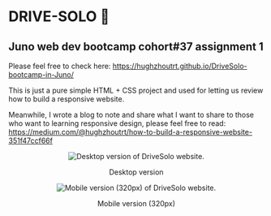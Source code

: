 # DRIVE-SOLO 🚗  
  
## Juno web dev bootcamp cohort#37 assignment 1  
  
Please feel free to check here: https://hughzhoutrt.github.io/DriveSolo-bootcamp-in-Juno/  
  
This is just a pure simple HTML + CSS project and used for letting us review how to build a responsive website.    
  
Meanwhile, I wrote a blog to note and share what I want to share to those who want to learning responsive design, please feel free to read: https://medium.com/@hughzhoutrt/how-to-build-a-responsive-website-351f47ccf66f  
  
    
<p align="center"><img src="https://user-images.githubusercontent.com/84819219/139284633-04d10c52-fff0-4395-8b48-852549ee35c1.png" alt="Desktop version of DriveSolo website."></P>  
<p align="center">Desktop version</p>  
    
    
<p align="center"><img src="https://user-images.githubusercontent.com/84819219/139284643-003843cb-090f-4e81-bbb0-d106a79ebfb4.png" alt="Mobile version (320px) of DriveSolo website."></P>  
<p align="center">Mobile version (320px)</p>

     
